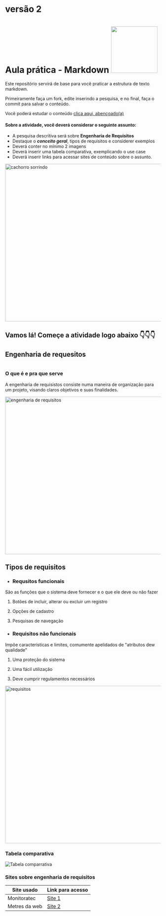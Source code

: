 # versão 2

# Aula prática - Markdown <img src="https://media.tenor.com/o6WDnCmJQAgAAAAM/tamandua-anteater.gif" width="150px">

Este repositório servirá de base para você praticar a estrutura de texto markdown. 

Primeiramente faça um fork, edite inserindo a pesquisa, e no final, faça o commit para salvar o conteúdo.

Você poderá estudar o conteúdo [clica aqui, abençoado(a)](https://docs.pipz.com/central-de-ajuda/learning-center/guia-basico-de-markdown#open)

#### Sobre a atividade, você deverá considerar o seguinte assunto:

- A pesquisa descritiva será sobre **Engenharia de Requisitos**
- Destaque o **_conceito geral_**, tipos de requisitos e considerer exemplos
- Deverá conter no mínimo 2 imagens
- Deverá inserir uma tabela comparativa, exemplicando o use case
- Deverá inserir links para acessar sites de conteúdo sobre o assunto.

<img src="https://www.patasdacasa.com.br/sites/default/files/styles/webp/public/noticias/2022/02/E-possivel-ver-um-cachorro-sorrindo-descubra-e-saiba-como-identificar.jpg.webp?itok=UYmPTLUx" alt="cachorro sorrindo" width="508px">


## Vamos lá! Começe a atividade logo abaixo 👇👇👇

## Engenharia de requesitos <h1>
### O que é e pra que serve
A engenharia de requisistos consiste numa maneira de organização para um projeto, visando claros objetivos e suas finalidades.

<img src="https://encrypted-tbn0.gstatic.com/images?q=tbn:ANd9GcTI_hYThxrzO1OSBMXq0uZ0b9IrbbMoz1DKLg&usqp=CAU" alt="engenharia de requisitos" width="508px">

 ## Tipos de requisitos 

* ### Requsitos funcionais

São as funções que o sistema deve fornecer e o que ele deve ou não fazer

1. Botões de incluir, alterar ou excluir um registro

2. Opções de cadastro

3. Pesquisas de navegação

* ### Requisitos não funcionais

Impõe características e limites, comumente apelidados de "atributos dew qualidade"

1. Uma proteção do sistema

2. Uma fácil utilização

3. Deve cumprir regulamentos necessários 

<img src="https://encrypted-tbn0.gstatic.com/images?q=tbn:ANd9GcQaPWAlFdfgGtsvboXpb4ZjMtub6NcsnEShAzMTTwrLScHQO040K9GsGUr0P6j2fyPQjQE&usqp=CAU" alt="requisitos" width="508px">

### Tabela comparativa
![Tabela comparrativa](https://github.com/luhiroshy/aulaMarkdown/assets/164904163/3345260b-412d-4034-bb1f-db139cdfdc00)


### Sites sobre engenharia de requisitos
 | Site usado    | Link para acesso                                                                                                                                                                                     |
|---------------|------------------------------------------------------------------------------------------------------------------------------------------------------------------------------------------------------|
| Monitoratec   | [Site 1](https://www.monitoratec.com.br/blog/servico-de-engenharia-de-requisitos/#:~:text=A%20engenharia%20de%20requisitos%20oferece,de%20desenvolvimento%2C%20opera%C3%A7%C3%A3o%20e%20manuten%C3%A7%C3%A3o)|
| Metres da web | [Site 2](https://www.mestresdaweb.com.br/tecnologias/requisitos-funcionais-e-nao-funcionais-o-que-sao)          |

